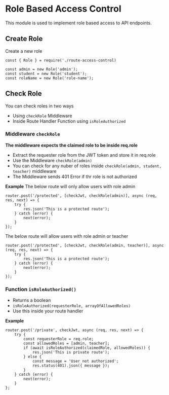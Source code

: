 # Role Based Access Control
This module is used to implement role based access to API endpoints.
## Create Role
Create a new role
```
const { Role } = require('./route-access-control)

const admin = new Role('admin');
const student = new Role('student');
const roleName = new Role('role-name');
```
## Check Role
You can check roles in two ways
* Using `checkRole` Middleware
* Inside Route Handler Function using `isRoleAuthorized`

### Middleware `checkRole`
**The middleware expects the claimed role to be inside req.role**
* Extract the requester role from the JWT token and store it in req.role
* Use the Middleware `checkRole(admin)`
* You can check for any nuber of roles inside `checkRole(admin, student, teacher)` middleware
* The Middleware sends 401 Error if thr role is not authorized

**Example**
The below route will only allow users with role admin
```
router.post('/protected', [checkJwt, checkRole(admin)], async (req, res, next) => {
	try {
		res.json('This is a protected route');
	} catch (error) {
		next(error);
	}
});
```

The below route will allow users with role admin or teacher
```
router.post('/protected', [checkJwt, checkRole(admin, teacher)], async (req, res, next) => {
	try {
		res.json('This is a protected route');
	} catch (error) {
		next(error);
	}
});
```

### Function `isRoleAuthorized()`
* Returns a boolean 
* `isRoleAuthorized(requesterRole, arrayOfAllowedRoles)`
* Use this inside your route handler

**Example**
```
router.post('/private', checkJwt, async (req, res, next) => {
	try {
		const requesterRole = req.role;
		const allowedRoles = [admin, teacher];
		if (await isRoleAuthorized(claimedRole, allowedRoles)) {
			res.json('This is private route');
		} else {
			const message = 'User not authorized';
			res.status(401).json({ message });
		}
	} catch (error) {
		next(error);
	}
};
```